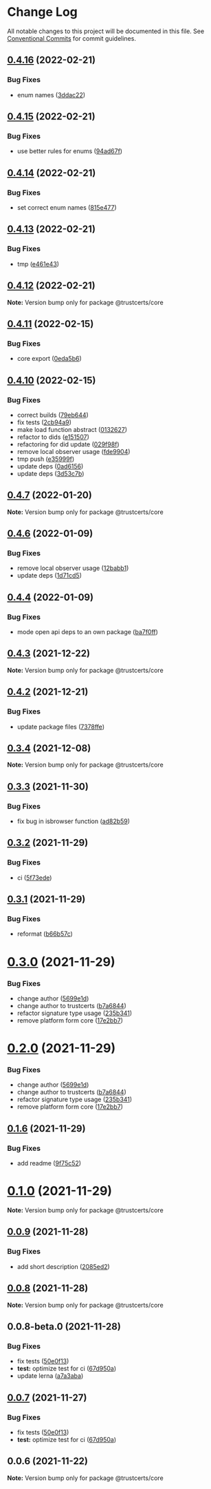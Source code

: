 # Change Log

All notable changes to this project will be documented in this file.
See [Conventional Commits](https://conventionalcommits.org) for commit guidelines.

## [0.4.16](https://github.com/trustcerts/trustchain-sdk/compare/v0.4.15...v0.4.16) (2022-02-21)


### Bug Fixes

* enum names ([3ddac22](https://github.com/trustcerts/trustchain-sdk/commit/3ddac225a5d95f3298ba27dce82ea47cfca5d0bb))





## [0.4.15](https://github.com/trustcerts/trustchain-sdk/compare/v0.4.14...v0.4.15) (2022-02-21)


### Bug Fixes

* use better rules for enums ([94ad67f](https://github.com/trustcerts/trustchain-sdk/commit/94ad67f1f99e66ae8480d906d79caf5bf2447b6f))





## [0.4.14](https://github.com/trustcerts/trustchain-sdk/compare/v0.4.13...v0.4.14) (2022-02-21)


### Bug Fixes

* set correct enum names ([815e477](https://github.com/trustcerts/trustchain-sdk/commit/815e4778143434e4d7468d3c73cb93df725829b1))





## [0.4.13](https://github.com/trustcerts/trustchain-sdk/compare/v0.4.12...v0.4.13) (2022-02-21)


### Bug Fixes

* tmp ([e461e43](https://github.com/trustcerts/trustchain-sdk/commit/e461e43a02058839d4f62cb344a9a151daeac6a6))





## [0.4.12](https://github.com/trustcerts/trustchain-sdk/compare/v0.4.11...v0.4.12) (2022-02-21)

**Note:** Version bump only for package @trustcerts/core





## [0.4.11](https://github.com/trustcerts/trustchain-sdk/compare/v0.4.10...v0.4.11) (2022-02-15)


### Bug Fixes

* core export ([0eda5b6](https://github.com/trustcerts/trustchain-sdk/commit/0eda5b6737ae7c667315d4f0fa59dc21480fa3c9))





## [0.4.10](https://github.com/trustcerts/trustchain-sdk/compare/v0.4.7...v0.4.10) (2022-02-15)


### Bug Fixes

* correct builds ([79eb644](https://github.com/trustcerts/trustchain-sdk/commit/79eb644c43058bb47af4000db6ec02d7619c0ba1))
* fix tests ([2cb94a9](https://github.com/trustcerts/trustchain-sdk/commit/2cb94a9279225dba3f235866c272c70abe5da52e))
* make load function abstract ([0132627](https://github.com/trustcerts/trustchain-sdk/commit/013262760b8fc233f3fda0bb1e39b5e361384461))
* refactor to dids ([e151507](https://github.com/trustcerts/trustchain-sdk/commit/e15150757f0f090cf76f33f2ef3fecdc4b43baac))
* refactoring for did update ([029f98f](https://github.com/trustcerts/trustchain-sdk/commit/029f98f8da2577bc1dce6224b8068a3d7ae624f5))
* remove local observer usage ([fde9904](https://github.com/trustcerts/trustchain-sdk/commit/fde99045923b3922cda9f56f3b279f4dbe999f8c))
* tmp push ([e35999f](https://github.com/trustcerts/trustchain-sdk/commit/e35999faf5247374f0f4c7378d96ba8408ccc750))
* update deps ([0ad6156](https://github.com/trustcerts/trustchain-sdk/commit/0ad615683ea95f66015e6fb18a27222bdf86d4a3))
* update deps ([3d53c7b](https://github.com/trustcerts/trustchain-sdk/commit/3d53c7b9846cdfcc43cb32fef8e7829698de99ff))





## [0.4.7](https://github.com/trustcerts/trustchain-sdk/compare/v0.4.6...v0.4.7) (2022-01-20)

**Note:** Version bump only for package @trustcerts/core





## [0.4.6](https://github.com/trustcerts/trustchain-sdk/compare/v0.4.5...v0.4.6) (2022-01-09)


### Bug Fixes

* remove local observer usage ([12babb1](https://github.com/trustcerts/trustchain-sdk/commit/12babb145b3437c5d9668264db8e851b6bf10f8d))
* update deps ([1d71cd5](https://github.com/trustcerts/trustchain-sdk/commit/1d71cd53c2afb405405ea4c998257ec28b2dc80b))





## [0.4.4](https://github.com/trustcerts/trustchain-sdk/compare/v0.4.3...v0.4.4) (2022-01-09)


### Bug Fixes

* mode open api deps to an own package ([ba7f0ff](https://github.com/trustcerts/trustchain-sdk/commit/ba7f0ffa9af23fb1cdef6427edf4bf8de5db9958))





## [0.4.3](https://github.com/trustcerts/trustchain-sdk/compare/v0.4.2...v0.4.3) (2021-12-22)

**Note:** Version bump only for package @trustcerts/core





## [0.4.2](https://github.com/trustcerts/trustchain-sdk/compare/v0.4.1...v0.4.2) (2021-12-21)


### Bug Fixes

* update package files ([7378ffe](https://github.com/trustcerts/trustchain-sdk/commit/7378ffec7a6c0b1a5286aa4d64511400e5466a33))





## [0.3.4](https://github.com/trustcerts/trustchain-sdk/compare/v0.3.3...v0.3.4) (2021-12-08)

**Note:** Version bump only for package @trustcerts/core





## [0.3.3](https://github.com/trustcerts/trustchain-sdk/compare/v0.3.2...v0.3.3) (2021-11-30)


### Bug Fixes

* fix bug in isbrowser function ([ad82b59](https://github.com/trustcerts/trustchain-sdk/commit/ad82b59b50b7c09dda8d8a74fc2116e8ae60eb0e))





## [0.3.2](https://github.com/trustcerts/trustchain-sdk/compare/v0.3.1...v0.3.2) (2021-11-29)


### Bug Fixes

* ci ([5f73ede](https://github.com/trustcerts/trustchain-sdk/commit/5f73eded54e95dab4543906fd9412d4f98ef4f35))





## [0.3.1](https://github.com/trustcerts/trustchain-sdk/compare/v0.3.0...v0.3.1) (2021-11-29)


### Bug Fixes

* reformat ([b66b57c](https://github.com/trustcerts/trustchain-sdk/commit/b66b57cb15f74dca6ebbcc8e3ca5dd03d6e942d1))





# [0.3.0](https://github.com/trustcerts/trustchain-sdk/compare/v0.1.6...v0.3.0) (2021-11-29)


### Bug Fixes

* change author ([5699e1d](https://github.com/trustcerts/trustchain-sdk/commit/5699e1d18d219fb7dbaa9f49cc4ed24f85973fc2))
* change author to trustcerts ([b7a6844](https://github.com/trustcerts/trustchain-sdk/commit/b7a68442b4ea2f345788d62520e001aade36aabb))
* refactor signature type usage ([235b341](https://github.com/trustcerts/trustchain-sdk/commit/235b34150f7a1c1912f3ab2fe956fd15ad8bef0b))
* remove platform form core ([17e2bb7](https://github.com/trustcerts/trustchain-sdk/commit/17e2bb73942dca9d892ed58b5fd348e5fdf15e4e))





# [0.2.0](https://github.com/trustcerts/trustchain-sdk/compare/v0.1.6...v0.2.0) (2021-11-29)


### Bug Fixes

* change author ([5699e1d](https://github.com/trustcerts/trustchain-sdk/commit/5699e1d18d219fb7dbaa9f49cc4ed24f85973fc2))
* change author to trustcerts ([b7a6844](https://github.com/trustcerts/trustchain-sdk/commit/b7a68442b4ea2f345788d62520e001aade36aabb))
* refactor signature type usage ([235b341](https://github.com/trustcerts/trustchain-sdk/commit/235b34150f7a1c1912f3ab2fe956fd15ad8bef0b))
* remove platform form core ([17e2bb7](https://github.com/trustcerts/trustchain-sdk/commit/17e2bb73942dca9d892ed58b5fd348e5fdf15e4e))





## [0.1.6](https://github.com/trustcerts/trustchain-sdk/compare/v0.1.5...v0.1.6) (2021-11-29)


### Bug Fixes

* add readme ([9f75c52](https://github.com/trustcerts/trustchain-sdk/commit/9f75c52f72a56edf007f4202193c8aabd286df58))





# [0.1.0](https://github.com/trustcerts/trustchain-sdk/compare/v0.0.9...v0.1.0) (2021-11-29)

**Note:** Version bump only for package @trustcerts/core





## [0.0.9](https://github.com/trustcerts/trustchain-sdk/compare/v0.0.8...v0.0.9) (2021-11-28)


### Bug Fixes

* add short description ([2085ed2](https://github.com/trustcerts/trustchain-sdk/commit/2085ed2ec90c58cffbf2521985fc68666ba42c04))





## [0.0.8](https://github.com/trustcerts/trustchain-sdk/compare/v0.0.8-beta.0...v0.0.8) (2021-11-28)

**Note:** Version bump only for package @trustcerts/core





## 0.0.8-beta.0 (2021-11-28)


### Bug Fixes

* fix tests ([50e0f13](https://github.com/trustcerts/trustchain-sdk/commit/50e0f13151ed31b27ea5c7ee71eecb016c4a78d5))
* **test:** optimize test for ci ([67d950a](https://github.com/trustcerts/trustchain-sdk/commit/67d950a991bc1dfc0180e88a6483e96740f19550))
* update lerna ([a7a3aba](https://github.com/trustcerts/trustchain-sdk/commit/a7a3aba2e94a576a7df7ed8942dc734c6aca821b))





## [0.0.7](https://github.com/trustcerts/trustchain-sdk/compare/v0.0.6...v0.0.7) (2021-11-27)


### Bug Fixes

* fix tests ([50e0f13](https://github.com/trustcerts/trustchain-sdk/commit/50e0f13151ed31b27ea5c7ee71eecb016c4a78d5))
* **test:** optimize test for ci ([67d950a](https://github.com/trustcerts/trustchain-sdk/commit/67d950a991bc1dfc0180e88a6483e96740f19550))





## 0.0.6 (2021-11-22)

**Note:** Version bump only for package @trustcerts/core
